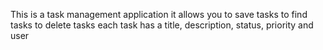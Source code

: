 This is a task management application
it allows you
to save tasks
to find tasks
to delete tasks
each task has a title, description, status, priority and user

